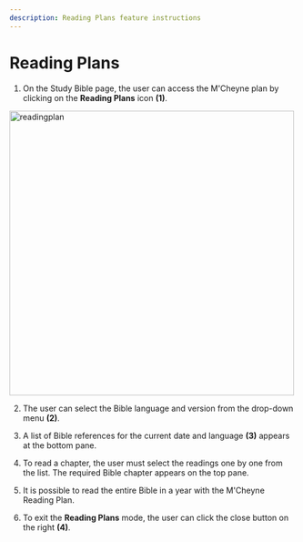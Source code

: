 ```yaml
---
description: Reading Plans feature instructions
---
```


# Reading Plans

1. On the Study Bible page, the user can access the M'Cheyne plan by clicking on the **Reading Plans** icon **(1)**. 
<img src="/img/assets/readingplan.png"  width="500px" alt="readingplan" className="img-border"/>

2. The user can select the Bible language and version from the drop-down menu **(2)**.
3.  A list of Bible references for the current date and language **(3)** appears at the bottom pane. 

4. To read a chapter, the user must select the readings one by one from the list. The required Bible chapter appears on the top pane. 

5. It is possible to read the entire Bible in a year with the M'Cheyne Reading Plan. 

6. To exit the **Reading Plans** mode, the user can click the close button on the right **(4)**. 
